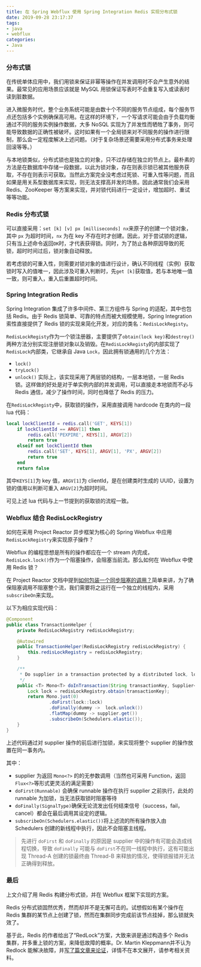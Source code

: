```yaml
---
title: 在 Spring Webflux 使用 Spring Integration Redis 实现分布式锁
date: 2019-09-28 23:17:37
tags:
- java
- webflux
categories:
- Java
---
```


### 分布式锁
在传统单体应用中，我们用锁来保证非幂等操作在并发调用时不会产生意外的结果。最常见的应用场景应该就是 MySQL 用锁保证写表时不会重复写入或读表时读到脏数据。

进入微服务时代，整个业务系统可能是由数十个不同的服务节点组成，每个服务节点还包括多个实例确保高可用。在这样的环境下，一个写请求可能会由于负载均衡通过不同的服务实例操作数据，大多 NoSQL 实现为了并发性而牺牲了事务，则可能导致数据的正确性被破坏。这时如果有一个全局锁来对不同服务的操作进行限制，那么会一定程度解决上述问题。（对于复杂场景还需要采用分布式事务来处理回滚等等。）

与本地锁类似，分布式锁也是独立的对象，只不过存储在独立的节点上。最朴素的方法是在数据库中存储一段数据，以此为锁对象，存在则表示锁已被其他服务获取，不存在则表示可获取。当然此方案完全没考虑过死锁、可重入性等问题，而且如果是用关系型数据库来实现，则无法支撑高并发的场景。因此通常我们会采用 Redis、ZooKeeper 等方案来实现，并对锁代码进行一定设计，增加超时、重试等等功能。

<!-- more -->

### Redis 分布式锁

可以直接采用：`set [k] [v] px [milliseconds] nx`来原子的创建一个锁对象，其中 `px` 为超时时间，`nx` 为在 key 不存在时才创建。因此，对于尝试锁的逻辑，只有当上述命令返回`OK`时，才代表获得锁。同时，为了防止各种原因导致的死锁，超时时间过后，锁对象自动释放。

若考虑锁的可重入性，则需要对锁对象的值进行设计，确认不同线程（实例）获取锁时写入的值唯一，因此涉及可重入判断时，先`get [k]`获取值，若与本地唯一值一致，则可重入，重入后重置超时时间。

### Spring Integration Redis
Spring Integration 集成了许多中间件、第三方组件与 Spring 的适配，其中也包括 Redis。由于 Redis 锁简单、可靠的特点而被大规模使用，Spring Integration 索性直接提供了 Redis 锁的实现来简化开发，对应的类名：`RedisLockRegisty`。

`RedisLockRegisty`作为一个锁注册器，主要提供了`obtain(lock key)`和`destroy()`两种方法分别实现注册锁对象以及销毁。在`RedisLockRegisty`的内部实现了`RedisLock`内部类，它继承自 Java `Lock`，因此拥有锁通用的几个方法：
- `lock()`
- `tryLock()`
- `unlock()`
实际上，该实现采用了两层锁的结构，一层本地锁，一层 Redis 锁。这样做的好处是对于单实例内部的并发调用，可以直接走本地锁而不必与 Redis 通信，减少了操作时间，同时也降低了 Redis 的压力。

在`RedisLockRegisty`中，获取锁的操作，采用直接调用 hardcode 在类内的一段 lua 代码：
```lua
local lockClientId = redis.call('GET', KEYS[1])
    if lockClientId == ARGV[1] then
        redis.call('PEXPIRE', KEYS[1], ARGV[2])
        return true
    elseif not lockClientId then
        redis.call('SET', KEYS[1], ARGV[1], 'PX', ARGV[2])
        return true
    end
    return false
```

其中`KEYS[1]`为 key 值，`ARGV[1]`为 clientId，是在创建类时生成的 UUID，设置为锁的值用以判断可重入 `ARGV[2]`为超时时间。

可见上述 lua 代码与上一节提到的获取锁的流程一致。

### Webflux 结合 RedisLockRegistry
如何在采用 Project Reactor 异步框架为核心的 Spring Webflux 中应用`RedisLockRegistry`来实现原子操作？

Webflux 的编程思想是所有的操作都应在一个 stream 内完成，`RedisLock.lock()`作为一个阻塞操作，会阻塞当前流。那么如何在 Webflux 中使用 Redis 锁？

在 Project Reactor 文档中提到[如何包装一个同步阻塞的调用？](https://projectreactor.io/docs/core/release/reference/#faq.wrap-blocking)简单来讲，为了确保阻塞调用不阻塞整个流，我们需要将之运行在一个独立的线程内，采用`subscribeOn`来实现。

以下为相应实现代码：
```java
@Component
public class TransactionHelper {
    private RedisLockRegistry redisLockRegistry;

    @Autowired
    public TransactionHelper(RedisLockRegistry redisLockRegistry) {
        this.redisLockRegistry = redisLockRegistry;
    }

    /**
     * Do supplier in a transaction protected by a distributed lock, lock key is given by param key.
     */
    public <T> Mono<T> doInTransaction(String transactionKey, Supplier<Mono<T>> supplier) {
        Lock lock = redisLockRegistry.obtain(transactionKey);
        return Mono.just(0)
                .doFirst(lock::lock)
                .doFinally(dummy ->  lock.unlock())
                .flatMap(dummy -> supplier.get())
                .subscribeOn(Schedulers.elastic());
    }
}
```
上述代码通过对 supplier 操作的前后进行加锁，来实现将整个 supplier 的操作放置在同一事务内。

其中：
- supplier 为返回 `Mono<?>` 的的无参数调用（当然也可采用 Function，返回`Flux<?>`等形式更灵活的满足需要）
- `doFirst(Runnable)` 会确保 runnable 操作在执行 supplier 之前执行，此处的 runnable 为加锁，当无法获取锁时阻塞等待
- `doFinally(SignalType)`确保无论流发出任何结束信号（success，fail，cancel）都会在最后调用其设定的逻辑。
- `subscribeOn(Schedulers.elastic())`将上述流的所有操作放入由 Schedulers 创建的新线程中执行，因此不会阻塞主线程。

> 先进行 `doFirst` 和 `doFinally` 的原因是 supplier 中的操作有可能会造成线程切换，导致 `doFinally` 可能与 `doFirst`不在同一线程中执行，这有可能出现 Thread-A 创建的锁最终由 Thread-B 来释放的情况，使得锁报错并无法正确得到释放。

### 最后
上文介绍了用 Redis 构建分布式锁，并在 Webflux 框架下实现的方案。

Redis 分布式锁固然优秀，然而却并不是无懈可击的。试想假如有某个操作在 Redis 集群的某节点上创建了锁，然而在集群同步完成前该节点挂掉，那么锁就失效了。

基于此，Redis 的作者给出了“RedLock”方案，大致来讲是通过构造多个 Redis 集群，并多重上锁的方案，来降低故障的概率。Dr. Martin Kleppmann并不认为 Redlock 能解决故障，并[写了篇文章来论证](https://martin.kleppmann.com/2016/02/08/how-to-do-distributed-locking.html)，详情不在本文展开，请参考相关资料。
